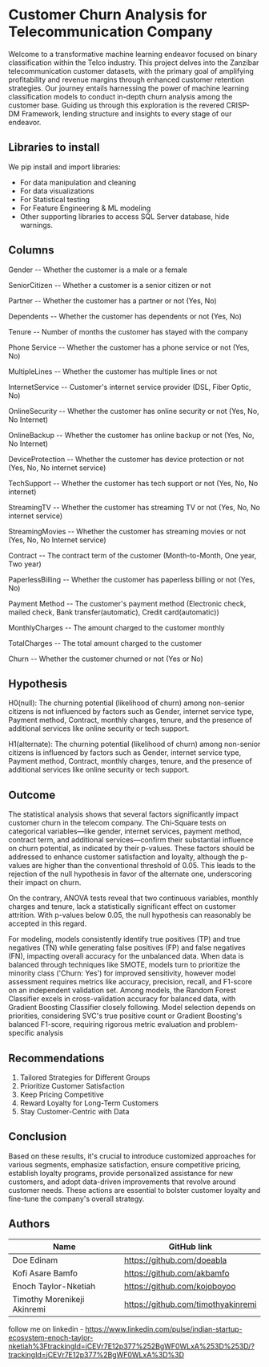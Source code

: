 # Customer Churn Analysis for Telecommunication Company
Welcome to a transformative machine learning endeavor focused on binary classification within the Telco industry. This project delves into the Zanzibar telecommunication customer datasets, with the primary goal of amplifying profitability and revenue margins through enhanced customer retention strategies. Our journey entails harnessing the power of machine learning classification models to conduct in-depth churn analysis among the customer base. Guiding us through this exploration is the revered CRISP-DM Framework, lending structure and insights to every stage of our endeavor.

## Libraries to install 
We pip install and import libraries:
* For data manipulation and cleaning
* For data visualizations
* For Statistical testing
* For Feature Engineering & ML modeling
* Other supporting libraries to access SQL Server database, hide warnings.
  
## Columns

Gender -- Whether the customer is a male or a female

SeniorCitizen -- Whether a customer is a senior citizen or not

Partner -- Whether the customer has a partner or not (Yes, No)

Dependents -- Whether the customer has dependents or not (Yes, No)

Tenure -- Number of months the customer has stayed with the company

Phone Service -- Whether the customer has a phone service or not (Yes, No)

MultipleLines -- Whether the customer has multiple lines or not

InternetService -- Customer's internet service provider (DSL, Fiber Optic, No)

OnlineSecurity -- Whether the customer has online security or not (Yes, No, No Internet)

OnlineBackup -- Whether the customer has online backup or not (Yes, No, No Internet)

DeviceProtection -- Whether the customer has device protection or not (Yes, No, No internet service)

TechSupport -- Whether the customer has tech support or not (Yes, No, No internet)

StreamingTV -- Whether the customer has streaming TV or not (Yes, No, No internet service)

StreamingMovies -- Whether the customer has streaming movies or not (Yes, No, No Internet service)

Contract -- The contract term of the customer (Month-to-Month, One year, Two year)

PaperlessBilling -- Whether the customer has paperless billing or not (Yes, No)

Payment Method -- The customer's payment method (Electronic check, mailed check, Bank transfer(automatic), Credit card(automatic))

MonthlyCharges -- The amount charged to the customer monthly

TotalCharges -- The total amount charged to the customer

Churn -- Whether the customer churned or not (Yes or No)

## Hypothesis
H0(null):
The churning potential (likelihood of churn) among non-senior citizens is not influenced by factors such as Gender, internet service type, Payment method, Contract, monthly charges, tenure, and the presence of additional services like online security or tech support.

H1(alternate):
The churning potential (likelihood of churn) among non-senior citizens is influenced by factors such as Gender, internet service type, Payment method, Contract, monthly charges, tenure, and the presence of additional services like online security or tech support.

## Outcome
The statistical analysis shows that several factors significantly impact customer churn in the telecom company. The Chi-Square tests on categorical variables—like gender, internet services, payment method, contract term, and additional services—confirm their substantial influence on churn potential, as indicated by their p-values. These factors should be addressed to enhance customer satisfaction and loyalty, although the p-values are higher than the conventional threshold of 0.05. This leads to the rejection of the null hypothesis in favor of the alternate one, underscoring their impact on churn.

On the contrary, ANOVA tests reveal that two continuous variables, monthly charges and tenure, lack a statistically significant effect on customer attrition. With p-values below 0.05, the null hypothesis can reasonably be accepted in this regard. 

For modeling, models consistently identify true positives (TP) and true negatives (TN) while generating false positives (FP) and false negatives (FN), impacting overall accuracy for the unbalanced data. When data is balanced through techniques like SMOTE, models turn to prioritize the minority class ('Churn: Yes') for improved sensitivity, however model assessment requires metrics like accuracy, precision, recall, and F1-score on an independent validation set. Among models, the Random Forest Classifier excels in cross-validation accuracy for balanced data, with Gradient Boosting Classifier closely following. Model selection depends on priorities, considering SVC's true positive count or Gradient Boosting's balanced F1-score, requiring rigorous metric evaluation and problem-specific analysis

## Recommendations
1. Tailored Strategies for Different Groups
2. Prioritize Customer Satisfaction
3. Keep Pricing Competitive
4. Reward Loyalty for Long-Term Customers
5. Stay Customer-Centric with Data
   
## Conclusion
Based on these results, it's crucial to introduce customized approaches for various segments, emphasize satisfaction, ensure competitive pricing, establish loyalty programs, provide personalized assistance for new customers, and adopt data-driven improvements that revolve around customer needs. These actions are essential to bolster customer loyalty and fine-tune the company's overall strategy.

## Authors
| Name | GitHub link |
| ---- | ---- |
| Doe Edinam                   | https://github.com/doeabla         |
| Kofi Asare Bamfo             | https://github.com/akbamfo         |
| Enoch Taylor-Nketiah         | https://github.com/kojoboyoo       |
| Timothy Morenikeji Akinremi  | https://github.com/timothyakinremi |

follow me on linkedin - https://www.linkedin.com/pulse/indian-startup-ecosystem-enoch-taylor-nketiah%3FtrackingId=jCEVr7E12p377%252BgWF0WLxA%253D%253D/?trackingId=jCEVr7E12p377%2BgWF0WLxA%3D%3D


